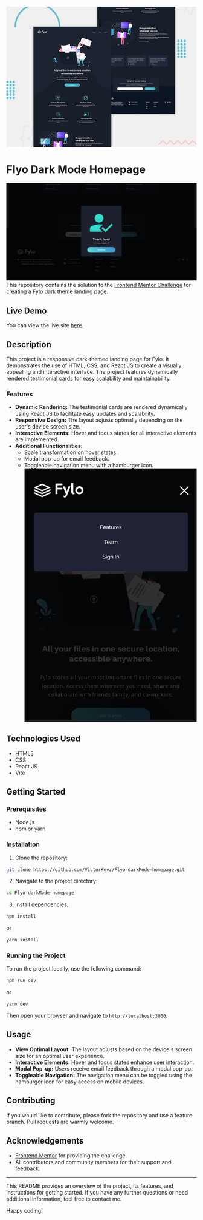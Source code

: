 ![alt text](public/design/desktop-preview.jpg)
# Flyo Dark Mode Homepage
![alt text](<Screenshot 2024-07-22 at 17.44.53.png>)
This repository contains the solution to the [Frontend Mentor Challenge](https://www.frontendmentor.io/challenges/fylo-dark-theme-landing-page-5ca5f2d21e82137ec91a50fd) for creating a Fylo dark theme landing page.

## Live Demo

You can view the live site [here](https://victorkevz.github.io/Flyo-darkMode-homepage/).

## Description

This project is a responsive dark-themed landing page for Fylo. It demonstrates the use of HTML, CSS, and React JS to create a visually appealing and interactive interface. The project features dynamically rendered testimonial cards for easy scalability and maintainability.

### Features

- **Dynamic Rendering:** The testimonial cards are rendered dynamically using React JS to facilitate easy updates and scalability.
- **Responsive Design:** The layout adjusts optimally depending on the user's device screen size.
- **Interactive Elements:** Hover and focus states for all interactive elements are implemented.
- **Additional Functionalities:**
  - Scale transformation on hover states.
  - Modal pop-up for email feedback.
  - Toggleable navigation menu with a hamburger icon.
![alt text](<Screenshot 2024-07-22 at 18.36.08.png>)
## Technologies Used

- HTML5
- CSS
- React JS
- Vite

## Getting Started

### Prerequisites

- Node.js
- npm or yarn

### Installation

1. Clone the repository:

```bash
git clone https://github.com/VictorKevz/Flyo-darkMode-homepage.git
```

2. Navigate to the project directory:

```bash
cd Flyo-darkMode-homepage
```

3. Install dependencies:

```bash
npm install
```

or

```bash
yarn install
```

### Running the Project

To run the project locally, use the following command:

```bash
npm run dev
```

or

```bash
yarn dev
```

Then open your browser and navigate to `http://localhost:3000`.

## Usage

- **View Optimal Layout:** The layout adjusts based on the device's screen size for an optimal user experience.
- **Interactive Elements:** Hover and focus states enhance user interaction.
- **Modal Pop-up:** Users receive email feedback through a modal pop-up.
- **Toggleable Navigation:** The navigation menu can be toggled using the hamburger icon for easy access on mobile devices.

## Contributing

If you would like to contribute, please fork the repository and use a feature branch. Pull requests are warmly welcome.



## Acknowledgements

- [Frontend Mentor](https://www.frontendmentor.io/) for providing the challenge.
- All contributors and community members for their support and feedback.

---

This README provides an overview of the project, its features, and instructions for getting started. If you have any further questions or need additional information, feel free to contact me.

Happy coding!